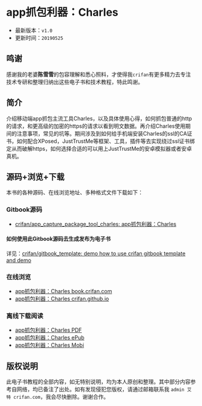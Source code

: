 # app抓包利器：Charles

* 最新版本：`v1.0`
* 更新时间：`20190525`

## 鸣谢

感谢我的老婆**陈雪雪**的包容理解和悉心照料，才使得我`crifan`有更多精力去专注技术专研和整理归纳出这些电子书和技术教程，特此鸣谢。

## 简介

介绍移动端app抓包主流工具Charles，以及具体使用心得，如何抓包普通的http的请求，和更高级的加密的https的请求以看到明文数据。再介绍Charles使用期间的注意事项，常见的坑等。期间涉及到如何给手机端安装Charles的ssl的CA证书，如何配合XPosed，JustTrustMe等框架、工具，插件等去实现绕过ssl证书绑定从而破解https，如何选择合适的可以用上JustTrustMe的安卓模拟器或者安卓真机。

## 源码+浏览+下载

本书的各种源码、在线浏览地址、多种格式文件下载如下：

### Gitbook源码

* [crifan/app_capture_package_tool_charles: app抓包利器：Charles](https://github.com/crifan/app_capture_package_tool_charles)

#### 如何使用此Gitbook源码去生成发布为电子书

详见：[crifan/gitbook_template: demo how to use crifan gitbook template and demo](https://github.com/crifan/gitbook_template)

### 在线浏览

* [app抓包利器：Charles book.crifan.com](http://book.crifan.com/books/app_capture_package_tool_charles/website)
* [app抓包利器：Charles crifan.github.io](https://crifan.github.io/app_capture_package_tool_charles/website)

### 离线下载阅读

* [app抓包利器：Charles PDF](http://book.crifan.com/books/app_capture_package_tool_charles/pdf/app_capture_package_tool_charles.pdf)
* [app抓包利器：Charles ePub](http://book.crifan.com/books/app_capture_package_tool_charles/epub/app_capture_package_tool_charles.epub)
* [app抓包利器：Charles Mobi](http://book.crifan.com/books/app_capture_package_tool_charles/mobi/app_capture_package_tool_charles.mobi)

## 版权说明

此电子书教程的全部内容，如无特别说明，均为本人原创和整理。其中部分内容参考自网络，均已备注了出处。如有发现侵犯您版权，请通过邮箱联系我 `admin 艾特 crifan.com`，我会尽快删除。谢谢合作。
